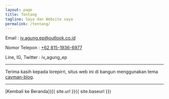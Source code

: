 ```yaml
---
layout: page
title: Tentang
tagline: Saya dan Website saya
permalink: /tentang/
---
```


Email : [iv.agung.ep@outlook.co.id](mailto:iv.agung.ep@outlook.co.id)

Nomor Telepon : [+62 815-1936-6977](tel:+6281519366977)

Line, IG, Twitter : iv_agung_ep

***

Terima kasih kepada lorepirri, situs web ini di bangun menggunakan tema [cayman-blog](https://github.com/lorepirri/cayman-blog).

----------

[Kembali ke Beranda]({{ site.url }}{{ site.baseurl }})

